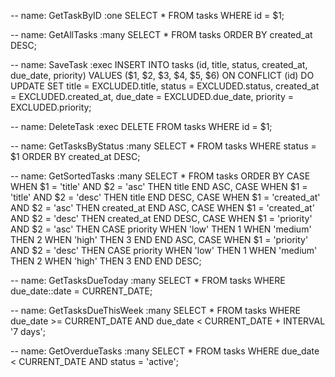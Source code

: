 -- name: GetTaskByID :one
SELECT * FROM tasks WHERE id = $1;

-- name: GetAllTasks :many
SELECT * FROM tasks ORDER BY created_at DESC;

-- name: SaveTask :exec
INSERT INTO tasks (id, title, status, created_at, due_date, priority)
VALUES ($1, $2, $3, $4, $5, $6)
ON CONFLICT (id) DO UPDATE
SET title = EXCLUDED.title,
    status = EXCLUDED.status,
    created_at = EXCLUDED.created_at,
    due_date = EXCLUDED.due_date,
    priority = EXCLUDED.priority;

-- name: DeleteTask :exec
DELETE FROM tasks WHERE id = $1;

-- name: GetTasksByStatus :many
SELECT * FROM tasks WHERE status = $1 ORDER BY created_at DESC;

-- name: GetSortedTasks :many
SELECT * FROM tasks
ORDER BY
    CASE WHEN $1 = 'title' AND $2 = 'asc' THEN title END ASC,
    CASE WHEN $1 = 'title' AND $2 = 'desc' THEN title END DESC,
    CASE WHEN $1 = 'created_at' AND $2 = 'asc' THEN created_at END ASC,
    CASE WHEN $1 = 'created_at' AND $2 = 'desc' THEN created_at END DESC,
    CASE WHEN $1 = 'priority' AND $2 = 'asc' THEN
        CASE priority
            WHEN 'low' THEN 1
            WHEN 'medium' THEN 2
            WHEN 'high' THEN 3
        END
    END ASC,
    CASE WHEN $1 = 'priority' AND $2 = 'desc' THEN
        CASE priority
            WHEN 'low' THEN 1
            WHEN 'medium' THEN 2
            WHEN 'high' THEN 3
        END
    END DESC;

-- name: GetTasksDueToday :many
SELECT * FROM tasks 
WHERE due_date::date = CURRENT_DATE;

-- name: GetTasksDueThisWeek :many
SELECT * FROM tasks 
WHERE due_date >= CURRENT_DATE
  AND due_date < CURRENT_DATE + INTERVAL '7 days';

-- name: GetOverdueTasks :many
SELECT * FROM tasks 
WHERE due_date < CURRENT_DATE
  AND status = 'active';